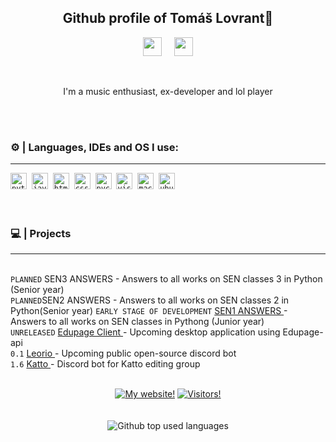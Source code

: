 <h2 align="center">Github profile of Tomáš Lovrant👋</h2>

<p align='center'>
<a href="https://discord.com/users/243804677735579648"><img height="30" src="https://cdn.jsdelivr.net/npm/simple-icons@v3/icons/discord.svg"></a>&nbsp;&nbsp;&nbsp;&nbsp;
<a href="https://instagram.com/tommmiik"><img height="30" src="https://cdn.jsdelivr.net/npm/simple-icons@v3/icons/instagram.svg"></a>
</p>
<br>
<p align="center">I'm a music enthusiast, ex-developer and lol player</p>
<br>
<br>

### ⚙️ | Languages, IDEs and OS I use:
---
<code><img alt="python" src="https://camo.githubusercontent.com/fea5acac7226ad7d4cb97b7ddc9bca876c546e4c969d4125b76098e401cc4203/68747470733a2f2f696d672e69636f6e73382e636f6d2f636f6c6f722f3234302f3030303030302f707974686f6e2e706e67" data-canonical-src="https://img.icons8.com/color/240/000000/python.png" style="max-width:100%;" width="26px"></code>&nbsp;
<code><img alt="javascript" src="https://camo.githubusercontent.com/30223dd4dad432d13a8b95ce5cb7ea20825858f8ebce349e6945f931ced4e1bf/68747470733a2f2f696d672e69636f6e73382e636f6d2f636f6c6f722f3234302f3030303030302f6a6176617363726970742e706e67" data-canonical-src="https://img.icons8.com/color/240/000000/javascript.png" style="max-width:100%;" width="26px"></code>&nbsp;
<code><img alt="html5" src="https://camo.githubusercontent.com/937d189e89eebf19ca83d796f68380657645f49a05c9ef6fbc00020ff7ab32f9/68747470733a2f2f696d672e69636f6e73382e636f6d2f636f6c6f722f3234302f3030303030302f68746d6c2d352e706e67" data-canonical-src="https://img.icons8.com/color/240/000000/html-5.png" style="max-width:100%;" width="26px"></code>&nbsp;
<code><img alt="css3" src="https://camo.githubusercontent.com/7131f4436c32be236b582de559e96e8bc298c85f54006f02696b054c5930b2b4/68747470733a2f2f696d672e69636f6e73382e636f6d2f636f6c6f722f3234302f3030303030302f637373332e706e67" data-canonical-src="https://img.icons8.com/color/240/000000/css3.png" style="max-width:100%;" width="26px"></code>&nbsp;
<code><img alt="pycharm" src="https://camo.githubusercontent.com/cb5ba8d29ac69b68b55c218f7a0c8367e2bb035cfc7d6a40267685c7035cd9d8/68747470733a2f2f696d672e69636f6e73382e636f6d2f636f6c6f722f3234302f3030303030302f7079636861726d2e706e67" data-canonical-src="https://img.icons8.com/color/240/000000/pycharm.png" style="max-width:100%;" width="26px"></code>&nbsp;
<code><img alt="visual studio code" src="https://camo.githubusercontent.com/57f528d363944ba0c4151826973ce5dda859c2f9e9ada8798e22c677c180ead4/68747470733a2f2f696d672e69636f6e73382e636f6d2f666c75656e742f3234302f3030303030302f76697375616c2d73747564696f2d636f64652d323031392e706e67" data-canonical-src="https://img.icons8.com/fluent/240/000000/visual-studio-code-2019.png" style="max-width:100%;" width="26px"></code>&nbsp;
<code><img alt="macos" src="https://camo.githubusercontent.com/7bbee380325de7484bed22d6bae062e06fbc7f02daa97525730727a5511c9e46/68747470733a2f2f696d672e69636f6e73382e636f6d2f6f66666963656c2f3136302f3030303030302f6d61632d6c6f676f2e706e67" data-canonical-src="https://img.icons8.com/officel/160/000000/mac-logo.png" style="max-width:100%;" width="26px"></code>&nbsp;
<code><img alt="ubuntu" src="https://camo.githubusercontent.com/db5248fc3425ae9af90ab77b209d96f858fc8dfab4dc3ba71532a64b2e7f38f6/68747470733a2f2f696d672e69636f6e73382e636f6d2f636f6c6f722f39362f3030303030302f7562756e74752d2d76312e706e67" data-canonical-src="https://img.icons8.com/color/96/000000/ubuntu--v1.png" style="max-width:100%;" width="26px"></code>&nbsp;
<br>
<br>
<br>

### 💻 | Projects 
---
<br>`PLANNED` SEN3 ANSWERS - Answers to all works on SEN classes 3 in Python (Senior year)
<br>`PLANNED`SEN2 ANSWERS - Answers to all works on SEN classes 2 in Python(Senior year)
`EARLY STAGE OF DEVELOPMENT` <a href="https://github.com/tomuisgod/SEN1-GCM">SEN1 ANSWERS </a> - Answers to all works on SEN classes in Pythong (Junior year)
<br>`UNRELEASED` <a href="https://github.com/Hallerovci/EdupageClient">Edupage Client </a> - Upcoming desktop application using Edupage-api 
<br>`0.1` <a href="https://github.com/tomuisgod/Leorio">Leorio </a> - Upcoming public open-source discord bot
<br>`1.6` <a href="https://github.com/Katto-Bots/Katto">Katto </a> - Discord bot for Katto editing group
<br>
<br>


<div align = "center">
<a href="http://tomu.glitch.me/"> <img src="https://img.shields.io/static/v1?label=Web&message=tomu.glitch.me&color=f6fd85&style=venrav" alt="My website!"></a> 
<a href="https://github.com/tomuisgod"> <img src="https://img.shields.io/github/followers/tomuisgod.svg?color=474747&style=venrav&label=GitHub&logo=github" alt="Visitors!"></a>
</div>
<br>
<br>
<div align = "center">
<img src="https://github-readme-stats.vercel.app/api/top-langs/?username=tomuisgod&layout=compact&theme=dark" alt="Github top used languages">
  
</div>


